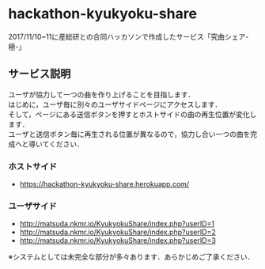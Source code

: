 # hackathon-kyukyoku-share
2017/11/10~11に産総研との合同ハッカソンで作成したサービス「究曲シェア-極-」

## サービス説明
ユーザが協力して一つの曲を作り上げることを目指します．  
はじめに，ユーザ毎に別々のユーザサイドページにアクセスします．  
そして，ページにある送信ボタンを押すとホストサイドの曲の再生位置が変化します．  
ユーザと送信ボタン毎に再生される位置が異なるので，協力し合い一つの曲を完成へと導いてください．

### ホストサイド
* https://hackathon-kyukyoku-share.herokuapp.com/

### ユーザサイド
* http://matsuda.nkmr.io/KyukyokuShare/index.php?userID=1
* http://matsuda.nkmr.io/KyukyokuShare/index.php?userID=2
* http://matsuda.nkmr.io/KyukyokuShare/index.php?userID=3

※システムとしては未完全な部分が多々あります．あらかじめご了承ください．